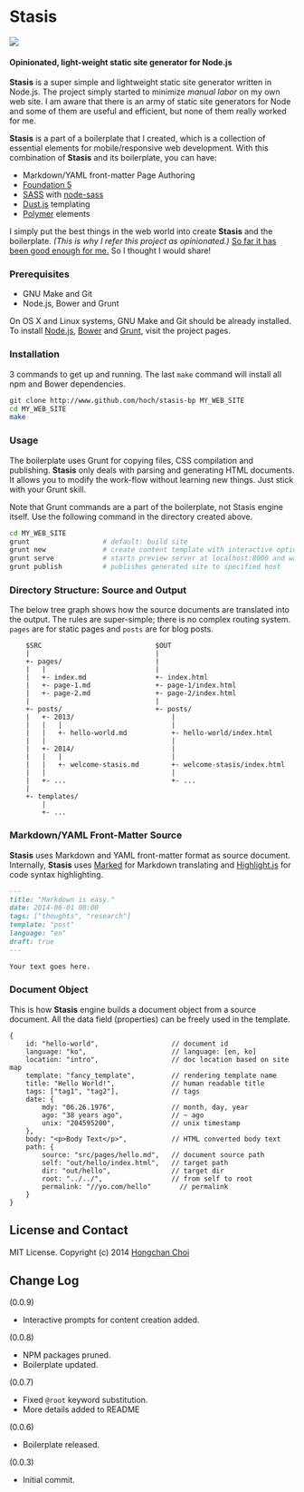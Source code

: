 # Stasis

<img src="https://travis-ci.org/hoch/stasis.svg?branch=master" />

#### **Opinionated, light-weight static site generator for Node.js**

__Stasis__ is a super simple and lightweight static site generator written in Node.js. The project simply started to minimize _manual labor_ on my own web site. I am aware that there is an army of static site generators for Node and some of them are useful and efficient, but none of them really worked for me.

__Stasis__ is a part of a boilerplate that I created, which is a collection of essential elements for mobile/responsive web development. With this combination of __Stasis__ and its boilerplate, you can have:

- Markdown/YAML front-matter Page Authoring
- [Foundation 5](http://foundation.zurb.com/)
- [SASS](http://sass-lang.com/) with [node-sass](https://github.com/sass/node-sass)
- [Dust.js](http://linkedin.github.io/dustjs/) templating
- [Polymer](http://www.polymer-project.org/) elements

I simply put the best things in the web world into create __Stasis__ and the boilerplate. _(This is why I refer this project as opinionated.)_ [So far it has been good enough for me.](http://hoch.io) So I thought I would share!


### Prerequisites

- GNU Make and Git
- Node.js, Bower and Grunt

On OS X and Linux systems, GNU Make and Git should be already installed. To install [Node.js](http://nodejs.org/), [Bower](http://bower.io/) and [Grunt](http://gruntjs.com/), visit the project pages.


### Installation

3 commands to get up and running. The last `make` command will install all npm and Bower dependencies.

~~~bash
git clone http://www.github.com/hoch/stasis-bp MY_WEB_SITE
cd MY_WEB_SITE
make
~~~


### Usage

The boilerplate uses Grunt for copying files, CSS compilation and publishing. __Stasis__ only deals with parsing and generating HTML documents. It allows you to modify the work-flow without learning new things. Just stick with your Grunt skill.

Note that Grunt commands are a part of the boilerplate, not Stasis engine itself. Use the following command in the directory created above.

~~~bash
cd MY_WEB_SITE
grunt                  # default: build site 
grunt new              # create content template with interactive options
grunt serve            # starts preview server at localhost:8000 and watch
grunt publish          # publishes generated site to specified host
~~~


### Directory Structure: Source and Output

The below tree graph shows how the source documents are translated into the output. The rules are super-simple; there is no complex routing system. `pages` are for static pages and `posts` are for blog posts.

        $SRC                            $OUT
        |                               |
        +- pages/                       |
        |   |                           |    
        |   +- index.md                 +- index.html
        |   +- page-1.md                +- page-1/index.html
        |   +- page-2.md                +- page-2/index.html
        |                               |
        +- posts/                       +- posts/
        |   +- 2013/                        |
        |   |   |                           |
        |   |   +- hello-world.md           +- hello-world/index.html
        |   |                               |
        |   +- 2014/                        |
        |   |   |                           |
        |   |   +- welcome-stasis.md        +- welcome-stasis/index.html
        |   |                               |
        |   +- ...                          +- ...
        |
        +- templates/
            |
            +- ...


### Markdown/YAML Front-Matter Source

__Stasis__ uses Markdown and YAML front-matter format as source document. Internally, __Stasis__ uses [Marked](https://github.com/chjj/marked) for Markdown translating and [Highlight.js](http://highlightjs.org/) for code syntax highlighting.

~~~markdown
---
title: "Markdown is easy."
date: 2014-06-01 00:00
tags: ["thoughts", "research"]
template: "post"
language: "en"
draft: true
---

Your text goes here.

~~~


### Document Object

This is how __Stasis__ engine builds a document object from a source document. All the data field (properties) can be freely used in the template.

    {
        id: "hello-world",                  // document id
        language: "ko",                     // language: [en, ko]
        location: "intro",                  // doc location based on site map
        template: "fancy_template",         // rendering template name
        title: "Hello World!",              // human readable title
        tags: ["tag1", "tag2"],             // tags
        date: {
            mdy: "06.26.1976",              // month, day, year
            ago: "38 years ago",            // ~ ago
            unix: "204595200",              // unix timestamp
        },
        body: "<p>Body Text</p>",           // HTML converted body text
        path: {
            source: "src/pages/hello.md",   // document source path
            self: "out/hello/index.html",   // target path
            dir: "out/hello",               // target dir
            root: "../../",                 // from self to root
            permalink: "//yo.com/hello"       // permalink
        }
    }


## License and Contact

MIT License. Copyright (c) 2014 [Hongchan Choi](https://ccrma.stanford.edu/~hongchan)


## Change Log

(0.0.9)
- Interactive prompts for content creation added.

(0.0.8)
- NPM packages pruned.
- Boilerplate updated.

(0.0.7)
- Fixed `@root` keyword substitution.
- More details added to README

(0.0.6) 
- Boilerplate released.

(0.0.3) 
- Initial commit.